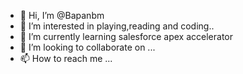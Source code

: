 - 👋 Hi, I’m @Bapanbm
- 👀 I’m interested in playing,reading and coding..
- 🌱 I’m currently learning salesforce apex accelerator
- 💞️ I’m looking to collaborate on ...
- 📫 How to reach me ...

<!---
Bapanbm/Bapanbm is a ✨ special ✨ repository because its `README.md` (this file) appears on your GitHub profile.
You can click the Preview link to take a look at your changes.
--->
